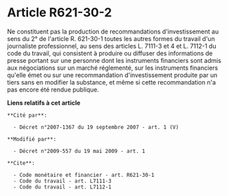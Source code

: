 # Article R621-30-2

Ne constituent pas la production de recommandations d'investissement au sens du 2° de l'article R. 621-30-1 toutes les autres
formes du travail d'un journaliste professionnel, au sens des articles L. 7111-3 et 4 et L. 7112-1 du code du travail, qui
consistent à produire ou diffuser des informations de presse portant sur une personne dont les instruments financiers sont
admis aux négociations sur un marché réglementé, sur les instruments financiers qu'elle émet ou sur une recommandation
d'investissement produite par un tiers sans en modifier la substance, et même si cette recommandation n'a pas encore été
rendue publique.

**Liens relatifs à cet article**

	**Cité par**:

	  - Décret n°2007-1367 du 19 septembre 2007 - art. 1 (V)

	**Modifié par**:

	  - Décret n°2009-557 du 19 mai 2009 - art. 1

	**Cite**:

	  - Code monétaire et financier - art. R621-30-1
	  - Code du travail - art. L7111-3
	  - Code du travail - art. L7112-1
